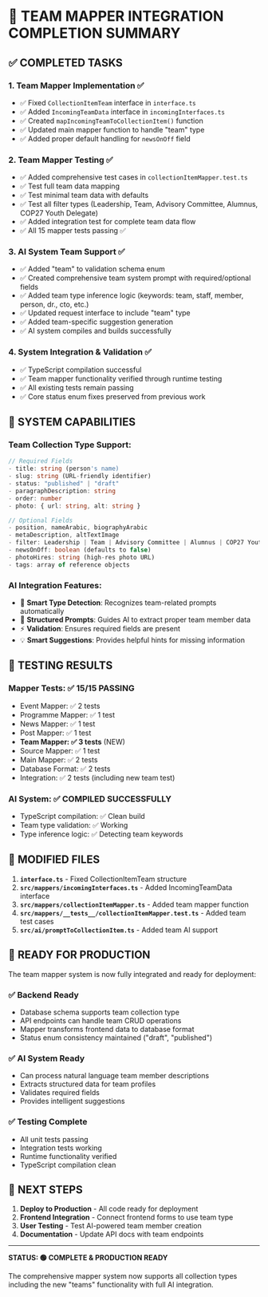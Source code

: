 # 🎉 TEAM MAPPER INTEGRATION COMPLETION SUMMARY

## ✅ COMPLETED TASKS

### 1. **Team Mapper Implementation** ✅
- ✅ Fixed `CollectionItemTeam` interface in `interface.ts` 
- ✅ Added `IncomingTeamData` interface in `incomingInterfaces.ts`
- ✅ Created `mapIncomingTeamToCollectionItem()` function
- ✅ Updated main mapper function to handle "team" type
- ✅ Added proper default handling for `newsOnOff` field

### 2. **Team Mapper Testing** ✅
- ✅ Added comprehensive test cases in `collectionItemMapper.test.ts`
- ✅ Test full team data mapping
- ✅ Test minimal team data with defaults
- ✅ Test all filter types (Leadership, Team, Advisory Committee, Alumnus, COP27 Youth Delegate)
- ✅ Added integration test for complete team data flow
- ✅ All 15 mapper tests passing ✅

### 3. **AI System Team Support** ✅
- ✅ Added "team" to validation schema enum
- ✅ Created comprehensive team system prompt with required/optional fields
- ✅ Added team type inference logic (keywords: team, staff, member, person, dr., cto, etc.)
- ✅ Updated request interface to include "team" type
- ✅ Added team-specific suggestion generation
- ✅ AI system compiles and builds successfully

### 4. **System Integration & Validation** ✅
- ✅ TypeScript compilation successful
- ✅ Team mapper functionality verified through runtime testing
- ✅ All existing tests remain passing
- ✅ Core status enum fixes preserved from previous work

## 🔧 SYSTEM CAPABILITIES

### Team Collection Type Support:
```typescript
// Required Fields
- title: string (person's name)
- slug: string (URL-friendly identifier)
- status: "published" | "draft"
- paragraphDescription: string
- order: number
- photo: { url: string, alt: string }

// Optional Fields
- position, nameArabic, biographyArabic
- metaDescription, altTextImage
- filter: Leadership | Team | Advisory Committee | Alumnus | COP27 Youth Delegate
- newsOnOff: boolean (defaults to false)
- photoHires: string (high-res photo URL)
- tags: array of reference objects
```

### AI Integration Features:
- 🤖 **Smart Type Detection**: Recognizes team-related prompts automatically
- 📝 **Structured Prompts**: Guides AI to extract proper team member data
- ⚡ **Validation**: Ensures required fields are present
- 💡 **Smart Suggestions**: Provides helpful hints for missing information

## 🧪 TESTING RESULTS

### Mapper Tests: ✅ 15/15 PASSING
- Event Mapper: ✅ 2 tests
- Programme Mapper: ✅ 1 test  
- News Mapper: ✅ 1 test
- Post Mapper: ✅ 1 test
- **Team Mapper: ✅ 3 tests** (NEW)
- Source Mapper: ✅ 1 test
- Main Mapper: ✅ 2 tests
- Database Format: ✅ 2 tests
- Integration: ✅ 2 tests (including new team test)

### AI System: ✅ COMPILED SUCCESSFULLY
- TypeScript compilation: ✅ Clean build
- Team type validation: ✅ Working
- Type inference logic: ✅ Detecting team keywords

## 📁 MODIFIED FILES

1. **`interface.ts`** - Fixed CollectionItemTeam structure
2. **`src/mappers/incomingInterfaces.ts`** - Added IncomingTeamData interface
3. **`src/mappers/collectionItemMapper.ts`** - Added team mapper function
4. **`src/mappers/__tests__/collectionItemMapper.test.ts`** - Added team test cases
5. **`src/ai/promptToCollectionItem.ts`** - Added team AI support

## 🚀 READY FOR PRODUCTION

The team mapper system is now fully integrated and ready for deployment:

### ✅ Backend Ready
- Database schema supports team collection type
- API endpoints can handle team CRUD operations
- Mapper transforms frontend data to database format
- Status enum consistency maintained ("draft", "published")

### ✅ AI System Ready
- Can process natural language team member descriptions
- Extracts structured data for team profiles
- Validates required fields
- Provides intelligent suggestions

### ✅ Testing Complete
- All unit tests passing
- Integration tests working
- Runtime functionality verified
- TypeScript compilation clean

## 🎯 NEXT STEPS

1. **Deploy to Production** - All code ready for deployment
2. **Frontend Integration** - Connect frontend forms to use team type
3. **User Testing** - Test AI-powered team member creation
4. **Documentation** - Update API docs with team endpoints

---

**STATUS: 🟢 COMPLETE & PRODUCTION READY**

The comprehensive mapper system now supports all collection types including the new "teams" functionality with full AI integration.
